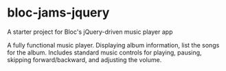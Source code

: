 # bloc-jams-jquery

A starter project for Bloc's jQuery-driven music player app

A fully functional music player. Displaying album information, list the songs for the album.  Includes standard music controls for playing, pausing, skipping forward/backward, and adjusting the volume.

